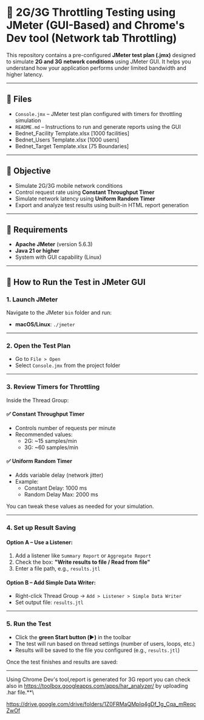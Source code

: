 
# 📶 2G/3G Throttling Testing using JMeter (GUI-Based) and Chrome's Dev tool (Network tab Throttling)

This repository contains a pre-configured **JMeter test plan (.jmx)** designed to simulate **2G and 3G network conditions** using JMeter GUI. It helps you understand how your application performs under limited bandwidth and higher latency.

---

## 📁 Files

- `Console.jmx` – JMeter test plan configured with timers for throttling simulation
- `README.md` – Instructions to run and generate reports using the GUI
- Bednet_Facility Template.xlsx [1000 facilities]
- Bednet_Users Template.xlsx [1000 users]
- Bednet_Target Template.xlsx [75 Boundaries]

---

## 🎯 Objective

- Simulate 2G/3G mobile network conditions
- Control request rate using **Constant Throughput Timer**
- Simulate network latency using **Uniform Random Timer**
- Export and analyze test results using built-in HTML report generation

---

## 🧰 Requirements

- **Apache JMeter** (version 5.6.3)
- **Java 21 or higher**
- System with GUI capability (Linux)

---

## 🧪 How to Run the Test in JMeter GUI

### 1. **Launch JMeter**

Navigate to the JMeter `bin` folder and run:
- **macOS/Linux**: `./jmeter`

---

### 2. **Open the Test Plan**

- Go to `File > Open`
- Select `Console.jmx` from the project folder

---

### 3. **Review Timers for Throttling**

Inside the Thread Group:

#### ✅ Constant Throughput Timer
- Controls number of requests per minute
- Recommended values:
  - 2G: ~15 samples/min
  - 3G: ~60 samples/min

#### ✅ Uniform Random Timer
- Adds variable delay (network jitter)
- Example:
  - Constant Delay: 1000 ms
  - Random Delay Max: 2000 ms

You can tweak these values as needed for your simulation.

---

### 4. **Set up Result Saving**

#### Option A – Use a Listener:
1. Add a listener like `Summary Report` or `Aggregate Report`
2. Check the box: **"Write results to file / Read from file"**
3. Enter a file path, e.g., `results.jtl`

#### Option B – Add Simple Data Writer:
- Right-click Thread Group → `Add > Listener > Simple Data Writer`
- Set output file: `results.jtl`

---

### 5. **Run the Test**

- Click the **green Start button (▶️)** in the toolbar
- The test will run based on thread settings (number of users, loops, etc.)
- Results will be saved to the file you configured (e.g., `results.jtl`)

Once the test finishes and results are saved:


---

Using Chrome Dev's tool,report is generated  for  3G report
you can check also in https://toolbox.googleapps.com/apps/har_analyzer/ by uploading  .har file.**\

https://drive.google.com/drive/folders/1Z0FRMaQMpIq4gDf_1g_Cqa_mReqcZwOf
